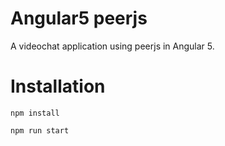 # Angular5 peerjs

A videochat application using peerjs in Angular 5.

# Installation
`npm install`

`npm run start`

